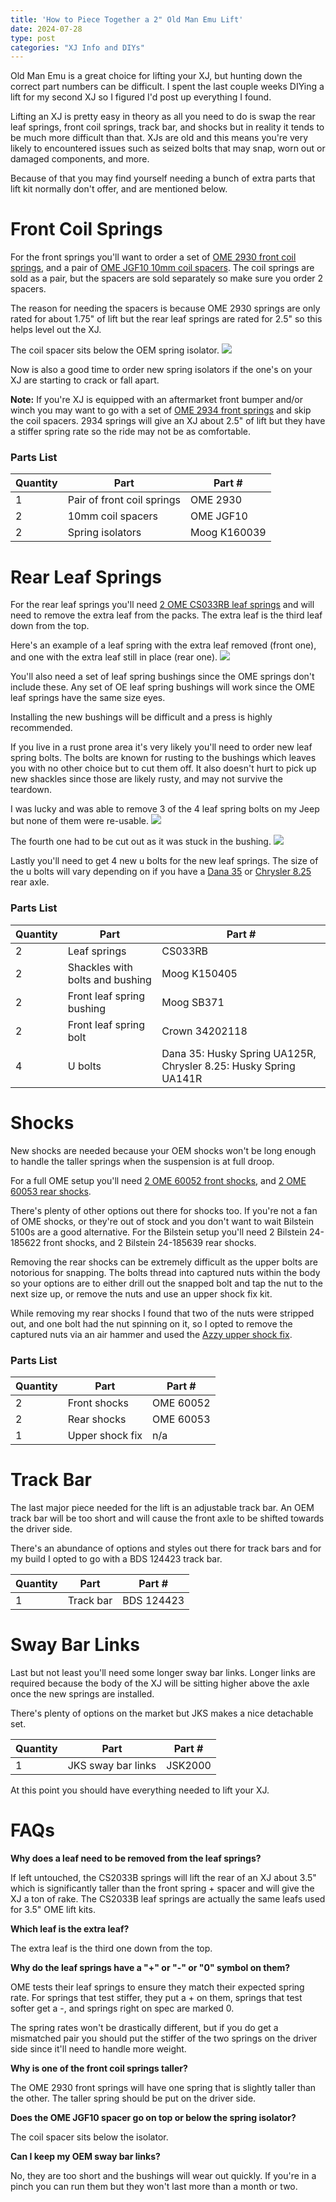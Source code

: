 ```yaml
---
title: 'How to Piece Together a 2" Old Man Emu Lift'
date: 2024-07-28
type: post
categories: "XJ Info and DIYs"
---
```


Old Man Emu is a great choice for lifting your XJ, but hunting down the correct part numbers can be difficult. I spent the last couple weeks DIYing a lift for my second XJ so I figured I'd post up everything I found.

Lifting an XJ is pretty easy in theory as all you need to do is swap the rear leaf springs, front coil springs, track bar, and shocks but in reality it tends to be much more difficult than that. XJs are old and this means you're very likely to encountered issues such as seized bolts that may snap, worn out or damaged components, and more.

Because of that you may find yourself needing a bunch of extra parts that lift kit normally don't offer, and are mentioned below.

# Front Coil Springs

For the front springs you'll want to order a set of [OME 2930 front coil springs](https://store.arbusa.com/front-coil-spring-set-2930/), and a pair of [OME JGF10 10mm coil spacers](https://store.arbusa.com/coil-spring-trim-packer-omejgf10/). The coil springs are sold as a pair, but the spacers are sold separately so make sure you order 2 spacers.

The reason for needing the spacers is because OME 2930 springs are only rated for about 1.75" of lift but the rear leaf springs are rated for 2.5" so this helps level out the XJ.

The coil spacer sits below the OEM spring isolator.
![](./images/coil-spacer.jpg)

Now is also a good time to order new spring isolators if the one's on your XJ are starting to crack or fall apart.

**Note:** If you're XJ is equipped with an aftermarket front bumper and/or winch you may want to go with a set of [OME 2934 front springs](https://store.arbusa.com/front-coil-spring-set-2934/) and skip the coil spacers. 2934 springs will give an XJ about 2.5" of lift but they have a stiffer spring rate so the ride may not be as comfortable.

### Parts List

| Quantity | Part                       | Part #       |
| -------- | -------------------------- | ------------ |
| 1        | Pair of front coil springs | OME 2930     |
| 2        | 10mm coil spacers          | OME JGF10    |
| 2        | Spring isolators           | Moog K160039 |

# Rear Leaf Springs

For the rear leaf springs you'll need [2 OME CS033RB leaf springs](https://store.arbusa.com/rear-leaf-spring-cs033rb/) and will need to remove the extra leaf from the packs. The extra leaf is the third leaf down from the top.

Here's an example of a leaf spring with the extra leaf removed (front one), and one with the extra leaf still in place (rear one).
![](./images/extra-leaf.jpg)

You'll also need a set of leaf spring bushings since the OME springs don't include these. Any set of OE leaf spring bushings will work since the OME leaf springs have the same size eyes.

Installing the new bushings will be difficult and a press is highly recommended.

If you live in a rust prone area it's very likely you'll need to order new leaf spring bolts. The bolts are known for rusting to the bushings which leaves you with no other choice but to cut them off. It also doesn't hurt to pick up new shackles since those are likely rusty, and may not survive the teardown.

I was lucky and was able to remove 3 of the 4 leaf spring bolts on my Jeep but none of them were re-usable.
![](./images/leaf-bolts.jpg)

The fourth one had to be cut out as it was stuck in the bushing.
![](./images/cut-up-shackle.jpg)

Lastly you'll need to get 4 new u bolts for the new leaf springs. The size of the u bolts will vary depending on if you have a [Dana 35](https://www.rockauto.com/en/moreinfo.php?pk=1077736&cc=1363384&pt=10353&jsn=899) or [Chrysler 8.25](https://www.rockauto.com/en/moreinfo.php?pk=1077740&cc=1363384&pt=10353&jsn=900) rear axle.

### Parts List

| Quantity | Part                            | Part #                                                           |
| -------- | ------------------------------- | ---------------------------------------------------------------- |
| 2        | Leaf springs                    | CS033RB                                                          |
| 2        | Shackles with bolts and bushing | Moog K150405                                                     |
| 2        | Front leaf spring bushing       | Moog SB371                                                       |
| 2        | Front leaf spring bolt          | Crown 34202118                                                   |
| 4        | U bolts                         | Dana 35: Husky Spring UA125R, Chrysler 8.25: Husky Spring UA141R |

# Shocks

New shocks are needed because your OEM shocks won't be long enough to handle the taller springs when the suspension is at full droop.

For a full OME setup you'll need [2 OME 60052 front shocks](https://store.arbusa.com/front-nitrocharger-sport-shock-60052/), and [2 OME 60053 rear shocks](https://store.arbusa.com/rear-nitrocharger-sport-shock-60053/).

There's plenty of other options out there for shocks too. If you're not a fan of OME shocks, or they're out of stock and you don't want to wait Bilstein 5100s are a good alternative. For the Bilstein setup you'll need 2 Bilstein 24-185622 front shocks, and 2 Bilstein 24-185639 rear shocks.

Removing the rear shocks can be extremely difficult as the upper bolts are notorious for snapping. The bolts thread into captured nuts within the body so your options are to either drill out the snapped bolt and tap the nut to the next size up, or remove the nuts and use an upper shock fix kit.

While removing my rear shocks I found that two of the nuts were stripped out, and one bolt had the nut spinning on it, so I opted to remove the captured nuts via an air hammer and used the [Azzy upper shock fix](https://www.azzysdesignworks.com/shop/p/xj-shock-mount).

### Parts List

| Quantity | Part            | Part #    |
| -------- | --------------- | --------- |
| 2        | Front shocks    | OME 60052 |
| 2        | Rear shocks     | OME 60053 |
| 1        | Upper shock fix | n/a       |

# Track Bar

The last major piece needed for the lift is an adjustable track bar. An OEM track bar will be too short and will cause the front axle to be shifted towards the driver side.

There's an abundance of options and styles out there for track bars and for my build I opted to go with a BDS 124423 track bar.

| Quantity | Part      | Part #     |
| -------- | --------- | ---------- |
| 1        | Track bar | BDS 124423 |

# Sway Bar Links

Last but not least you'll need some longer sway bar links. Longer links are required because the body of the XJ will be sitting higher above the axle once the new springs are installed.

There's plenty of options on the market but JKS makes a nice detachable set.

| Quantity | Part               | Part #  |
| -------- | ------------------ | ------- |
| 1        | JKS sway bar links | JSK2000 |

At this point you should have everything needed to lift your XJ.

# FAQs

**Why does a leaf need to be removed from the leaf springs?**

If left untouched, the CS2033B springs will lift the rear of an XJ about 3.5" which is significantly taller than the front spring + spacer and will give the XJ a ton of rake. The CS2033B leaf springs are actually the same leafs used for 3.5" OME lift kits.

**Which leaf is the extra leaf?**

The extra leaf is the third one down from the top.

**Why do the leaf springs have a "+" or "-" or "0" symbol on them?**

OME tests their leaf springs to ensure they match their expected spring rate. For springs that test stiffer, they put a + on them, springs that test softer get a -, and springs right on spec are marked 0.

The spring rates won't be drastically different, but if you do get a mismatched pair you should put the stiffer of the two springs on the driver side since it'll need to handle more weight.

**Why is one of the front coil springs taller?**

The OME 2930 front springs will have one spring that is slightly taller than the other. The taller spring should be put on the driver side.

**Does the OME JGF10 spacer go on top or below the spring isolator?**

The coil spacer sits below the isolator.

**Can I keep my OEM sway bar links?**

No, they are too short and the bushings will wear out quickly. If you're in a pinch you can run them but they won't last more than a month or two.
